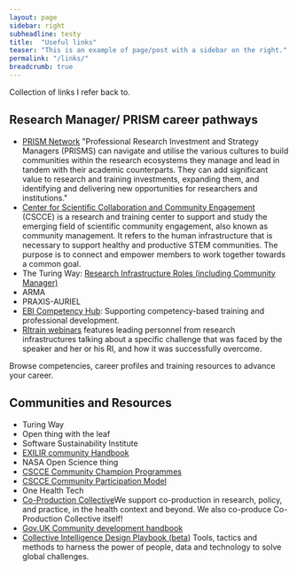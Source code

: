 ```yaml
---
layout: page
sidebar: right
subheadline: testy
title:  "Useful links"
teaser: "This is an example of page/post with a sidebar on the right."
permalink: "/links/"
breadcrumb: true
---
```

Collection of links I refer back to.

## Research Manager/ PRISM career pathways
* [PRISM Network](https://www.pris-managers.ac.uk/) "Professional Research Investment and Strategy Managers (PRISMS) can navigate and utilise the various cultures to build communities within the research ecosystems they manage and lead in tandem with their academic counterparts. They can add significant value to research and training investments, expanding them, and identifying and delivering new opportunities for researchers and institutions."
* [Center for Scientific Collaboration and Community Engagement](https://www.cscce.org/) (CSCCE) is a research and training center to support and study the emerging field of scientific community engagement, also known as community management. It refers to the human infrastructure that is necessary to support healthy and productive STEM communities. The purpose is to connect and empower members to work together towards a common goal.
* The Turing Way: [Research Infrastructure Roles (including Community Manager)](https://the-turing-way.netlify.app/collaboration/research-infrastructure-roles.html?highlight=role)
* ARMA
* PRAXIS-AURIEL
* [EBI Competency Hub](https://competency.ebi.ac.uk/): Supporting competency-based training and professional development.
* [RItrain webinars](http://ritrain.eu/webinars) features leading personnel from research infrastructures talking about a specific challenge that was faced by the speaker and her or his RI, and how it was successfully overcome.  





Browse competencies, career profiles and training resources to advance your career.

## Communities and Resources
* Turing Way
* Open thing with the leaf
* Software Sustainability Institute
* [EXILIR community Handbook](https://f1000research.com/documents/11-65)
* NASA Open Science thing
* [CSCCE Community Champion Programmes](https://www.cscce.org/resources/community-champions-programs/)
* [CSCCE Community Participation Model](https://www.cscce.org/resources/cpm/)
* One Health Tech
* [Co-Production Collective](https://www.coproductioncollective.co.uk/)We support co-production in research, policy, and practice, in the health context and beyond. We also co-produce Co-Production Collective itself!
* [Gov.UK Community development handbook](https://www.gov.uk/government/publications/community-development-handbook/community-development-handbook#framework-the-support-communities-need)
* [Collective Intelligence Design Playbook (beta)](https://www.nesta.org.uk/toolkit/collective-intelligence-design-playbook/)
Tools, tactics and methods to harness the power of people, data and technology to solve global challenges.








 

